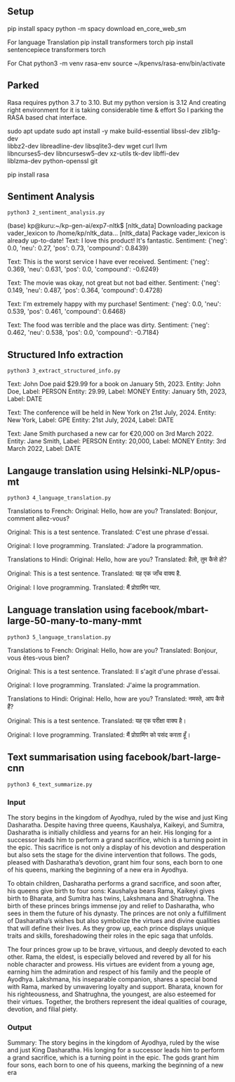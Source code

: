 ## Setup 
pip install spacy
python -m spacy download en_core_web_sm

For language Translation
pip install transformers torch
pip install sentencepiece transformers torch

For Chat
python3 -m venv rasa-env
source ~/kpenvs/rasa-env/bin/activate




## Parked
Rasa requires python 3.7 to 3.10. But my python version is 3.12
And creating right environment for it is taking considerable time & effort
So I parking the RASA based chat interface. 

sudo apt update
sudo apt install -y make build-essential libssl-dev zlib1g-dev \
    libbz2-dev libreadline-dev libsqlite3-dev wget curl llvm \
    libncurses5-dev libncursesw5-dev xz-utils tk-dev libffi-dev \
    liblzma-dev python-openssl git

pip install rasa


## Sentiment Analysis

```
python3 2_sentiment_analysis.py
```

(base) kp@kuru:~/kp-gen-ai/exp7-nltk$ 
[nltk_data] Downloading package vader_lexicon to /home/kp/nltk_data...
[nltk_data]   Package vader_lexicon is already up-to-date!
Text: I love this product! It's fantastic.
Sentiment: {'neg': 0.0, 'neu': 0.27, 'pos': 0.73, 'compound': 0.8439}

Text: This is the worst service I have ever received.
Sentiment: {'neg': 0.369, 'neu': 0.631, 'pos': 0.0, 'compound': -0.6249}

Text: The movie was okay, not great but not bad either.
Sentiment: {'neg': 0.149, 'neu': 0.487, 'pos': 0.364, 'compound': 0.4728}

Text: I'm extremely happy with my purchase!
Sentiment: {'neg': 0.0, 'neu': 0.539, 'pos': 0.461, 'compound': 0.6468}

Text: The food was terrible and the place was dirty.
Sentiment: {'neg': 0.462, 'neu': 0.538, 'pos': 0.0, 'compound': -0.7184}

## Structured Info extraction
```
python3 3_extract_structured_info.py
```
Text: John Doe paid $29.99 for a book on January 5th, 2023.
Entity: John Doe, Label: PERSON
Entity: 29.99, Label: MONEY
Entity: January 5th, 2023, Label: DATE


Text: The conference will be held in New York on 21st July, 2024.
Entity: New York, Label: GPE
Entity: 21st July, 2024, Label: DATE


Text: Jane Smith purchased a new car for €20,000 on 3rd March 2022.
Entity: Jane Smith, Label: PERSON
Entity: 20,000, Label: MONEY
Entity: 3rd March 2022, Label: DATE


## Langauge translation using Helsinki-NLP/opus-mt

```
python3 4_language_translation.py 
```

Translations to French:
Original: Hello, how are you?
Translated: Bonjour, comment allez-vous?

Original: This is a test sentence.
Translated: C'est une phrase d'essai.

Original: I love programming.
Translated: J'adore la programmation.

Translations to Hindi:
Original: Hello, how are you?
Translated: हैलो, तुम कैसे हो?

Original: This is a test sentence.
Translated: यह एक जाँच वाक्य है.

Original: I love programming.
Translated: मैं प्रोग्रामिंग प्यार.

## Language translation using facebook/mbart-large-50-many-to-many-mmt

```
python3 5_language_translation.py
```

Translations to French:
Original: Hello, how are you?
Translated: Bonjour, vous êtes-vous bien?

Original: This is a test sentence.
Translated: Il s'agit d'une phrase d'essai.

Original: I love programming.
Translated: J'aime la programmation.

Translations to Hindi:
Original: Hello, how are you?
Translated: नमस्ते, आप कैसे हैं?

Original: This is a test sentence.
Translated: यह एक परीक्षा वाक्य है।

Original: I love programming.
Translated: मैं प्रोग्रामिंग को पसंद करता हूँ।


## Text summarisation using facebook/bart-large-cnn

```
python3 6_text_summarize.py 
```
### Input
The story begins in the kingdom of Ayodhya, ruled by the wise and just King Dasharatha. Despite having three queens, Kaushalya, Kaikeyi, and Sumitra, Dasharatha is initially childless and yearns for an heir. His longing for a successor leads him to perform a grand sacrifice, which is a turning point in the epic. This sacrifice is not only a display of his devotion and desperation but also sets the stage for the divine intervention that follows. The gods, pleased with Dasharatha’s devotion, grant him four sons, each born to one of his queens, marking the beginning of a new era in Ayodhya.

To obtain children, Dasharatha performs a grand sacrifice, and soon after, his queens give birth to four sons: Kaushalya bears Rama, Kaikeyi gives birth to Bharata, and Sumitra has twins, Lakshmana and Shatrughna. The birth of these princes brings immense joy and relief to Dasharatha, who sees in them the future of his dynasty. The princes are not only a fulfillment of Dasharatha’s wishes but also symbolize the virtues and divine qualities that will define their lives. As they grow up, each prince displays unique traits and skills, foreshadowing their roles in the epic saga that unfolds.

The four princes grow up to be brave, virtuous, and deeply devoted to each other. Rama, the eldest, is especially beloved and revered by all for his noble character and prowess. His virtues are evident from a young age, earning him the admiration and respect of his family and the people of Ayodhya. Lakshmana, his inseparable companion, shares a special bond with Rama, marked by unwavering loyalty and support. Bharata, known for his righteousness, and Shatrughna, the youngest, are also esteemed for their virtues. Together, the brothers represent the ideal qualities of courage, devotion, and filial piety.

### Output
Summary: The story begins in the kingdom of Ayodhya, ruled by the wise and just King Dasharatha. His longing for a successor leads him to perform a grand sacrifice, which is a turning point in the epic. The gods grant him four sons, each born to one of his queens, marking the beginning of a new era